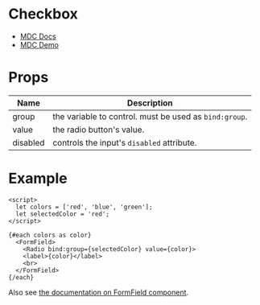 # Checkbox
- [MDC Docs](https://material.io/develop/web/components/input-controls/radios)
- [MDC Demo](https://material-components.github.io/material-components-web-catalog/#/component/radio)

# Props
| Name | Description
| - | -
| group | the variable to control. must be used as `bind:group`.
| value | the radio button's value.
| disabled | controls the input's `disabled` attribute. 

# Example
```svelte
<script>
  let colors = ['red', 'blue', 'green'];
  let selectedColor = 'red';
</script>

{#each colors as color}
  <FormField>
    <Radio bind:group={selectedColor} value={color}>
    <label>{color}</label>
    <br>
  </FormField>
{/each}
```
Also see [the documentation on FormField component](form-field.md).
